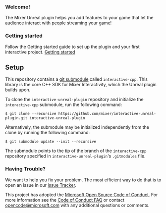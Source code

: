
### Welcome!

The Mixer Unreal plugin helps you add features to your game that let the audience interact with people streaming your game!

### Getting started
Follow the Getting started guide to set up the plugin and your first interactive project.
[Getting started](https://github.com/mixer/interactive-unreal-plugin/wiki/Getting-started-using-Blueprints)

## Setup

This repository contains a [git submodule](https://git-scm.com/docs/git-submodule)
called `interactive-cpp`. This library is the core C++ SDK for Mixer Interactivity, which the Unreal plugin builds upon.

To clone the `interactive-unreal-plugin` repository and initialize the `interactive-cpp`
submodule, run the following command:

```
$ git clone --recursive https://github.com/mixer/interactive-unreal-plugin.git interactive-unreal-plugin
```

Alternatively, the submodule may be initialized independently from the clone
by running the following command:

```
$ git submodule update --init --recursive
```

The submodule points to the tip of the branch of the `interactive-cpp` repository
specified in `interactive-unreal-plugin`'s `.gitmodules` file. 


### Having Trouble?  

We want to help you fix your problem. The most efficient way to do that is to open an issue in our [issue Tracker](https://github.com/mixer/interactive-unreal-plugin/issues).  

This project has adopted the [Microsoft Open Source Code of Conduct](https://opensource.microsoft.com/codeofconduct/). For more information see the [Code of Conduct FAQ](https://opensource.microsoft.com/codeofconduct/faq/) or contact [opencode@microsoft.com](mailto:opencode@microsoft.com) with any additional questions or comments.
